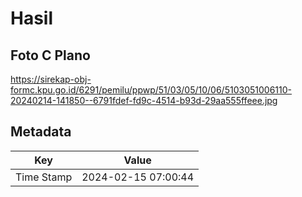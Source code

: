 # Hasil

## Foto C Plano

https://sirekap-obj-formc.kpu.go.id/6291/pemilu/ppwp/51/03/05/10/06/5103051006110-20240214-141850--6791fdef-fd9c-4514-b93d-29aa555ffeee.jpg


## Metadata

| Key        | Value               |
| ---------- | ------------------- |
| Time Stamp | 2024-02-15 07:00:44 |



